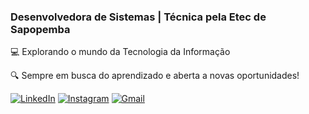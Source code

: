 ### Desenvolvedora de Sistemas | Técnica pela Etec de Sapopemba
💻 Explorando o mundo da Tecnologia da Informação

🔍 Sempre em busca do aprendizado e aberta a novas oportunidades!

[![LinkedIn](https://img.shields.io/badge/linkedin-%230077B5.svg?style=for-the-badge&logo=linkedin&logoColor=white)](https://www.linkedin.com/in/nicolesabinoo?utm_source=share&utm_campaign=share_via&utm_content=profile&utm_medium=android_app) 
[![Instagram](https://img.shields.io/badge/Instagram-%23E4405F.svg?style=for-the-badge&logo=Instagram&logoColor=white)](https://www.instagram.com/nsc.nicole?utm_source=qr&igsh=NXV2ZjJ4M2tydTJ1) 
[![Gmail](https://img.shields.io/badge/Gmail-D14836?style=for-the-badge&logo=gmail&logoColor=white)](mailto:nicolecarvalho069@gmail.com)
